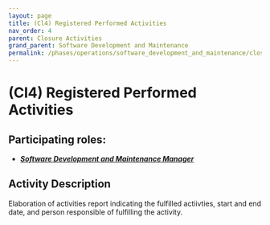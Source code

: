 ```yaml
---
layout: page
title: (Cl4) Registered Performed Activities
nav_order: 4
parent: Closure Activities
grand_parent: Software Development and Maintenance
permalink: /phases/operations/software_development_and_maintenance/closure/cl4/
---
```




# (Cl4) Registered Performed Activities

## Participating roles:
* <a href="/roles/">_**Software Development and Maintenance Manager**_</a>

## Activity Description
Elaboration of activities report indicating the fulfilled actiivties, start and end date, and person responsible of fulfilling the activity.